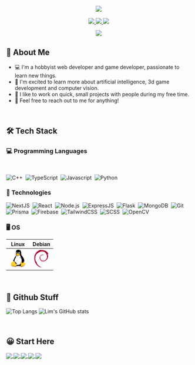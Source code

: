 <p align="center">
	<img src="Hello There!.png">
</p>

<p align="center">
	<a href="https://discord.com/users/974579792248700938/">
		<img src="https://img.shields.io/badge/Discord-7289d9?style=for-the-badge&logo=discord&logoColor=white" />
	</a>
	<a href="mailto:limweijen96@gmail.com">
		<img src="https://img.shields.io/badge/Gmail-D14836?style=for-the-badge&logo=gmail&logoColor=white" />
	</a>
  <a href="https://www.instagram.com/limweijen96/">
		<img src="https://img.shields.io/badge/Instagram-8a3ab9?style=for-the-badge&logo=instagram&logoColor=white" />
	</a>
</p>

<p align="center">
	<img src="https://komarev.com/ghpvc/?username=limweijen&color=blueviolet&style=flat-square&label=Profile+Views" />
</p>

<h2>👋&nbsp;About Me</h2>

- 💻&nbsp;I'm a hobbyist web developer and game developer, passionate to learn new things.
- 🌱&nbsp;I'm excited to learn more about artificial intelligence, 3d game development and computer vision.
- 🧩&nbsp;I like to work on quick, small projects with people during my free time.
- 💬&nbsp;Feel free to reach out to me for anything!

<br>

<h2>🛠&nbsp;Tech Stack</h2>
<h3>💻&nbsp;Programming Languages</h3>
<br>

![C++](https://img.shields.io/badge/-C++-05122A?style=flat&logo=C%2B%2B&logoColor=00599C)&nbsp;
![TypeScript](https://img.shields.io/badge/-TypeScript-05122A?style=flat&logo=typescript)&nbsp;
![Javascript](https://img.shields.io/badge/-Javascript-05122A?style=flat&logo=javascript)&nbsp;
![Python](https://img.shields.io/badge/-Python-05122A?style=flat&logo=python)&nbsp;

<h3>🚀&nbsp;Technologies</h3>

![NextJS](https://img.shields.io/badge/-NextJS-05122A?style=flat&logo=next.js)&nbsp;
![React](https://img.shields.io/badge/-React-05122A?style=flat&logo=react)&nbsp;
![Node.js](https://img.shields.io/badge/-Node.js-05122A?style=flat&logo=node.js)&nbsp;
![ExpressJS](https://img.shields.io/badge/-ExpressJS-05122A?style=flat&logo=express)&nbsp;
![Flask](https://img.shields.io/badge/-Flask-05122A?style=flat&logo=flask)&nbsp;
![MongoDB](https://img.shields.io/badge/-MongoDB-05122A?style=flat&logo=mongodb)&nbsp;
![Git](https://img.shields.io/badge/-Git-05122A?style=flat&logo=git)&nbsp;
![Prisma](https://img.shields.io/badge/-Prisma-05122A?style=flat&logo=prisma)&nbsp;
![Firebase](https://img.shields.io/badge/-Firebase-05122A?style=flat&logo=firebase)&nbsp;
![TailwindCSS](https://img.shields.io/badge/-TailwindCSS-05122A?style=flat&logo=tailwindcss)&nbsp;
![SCSS](https://img.shields.io/badge/-SCSS-05122A?style=flat&logo=sass)&nbsp;
![OpenCV](https://img.shields.io/badge/-OpenCV-05122A?style=flat&logo=opencv)&nbsp;

### 🖥️&nbsp;OS
| Linux | Debian |
| ----- | ----- |
| <img src="https://github.com/devicons/devicon/blob/master/icons/linux/linux-original.svg" width="50" /> | <img src="https://github.com/devicons/devicon/blob/master/icons/debian/debian-original.svg" width="50" /> |

<br>

<h2>📕&nbsp;Github Stuff</h2>

![Top Langs](https://github-readme-stats.vercel.app/api/top-langs/?username=limweijen&theme=github_dark)
![Lim's GitHub stats](https://github-readme-stats.vercel.app/api?username=limweijen&count_private=true&show_icons=true&theme=github_dark)

<br>

<h2>😀&nbsp;Start Here</h2>
<a href="https://github.com/LimWeiJen/portfolio">
  <img align="center" src="https://github-readme-stats.vercel.app/api/pin/?username=limweijen&repo=portfolio&theme=github_dark" />
</a>
<a href="https://github.com/LimWeiJen/route-in">
  <img align="center" src="https://github-readme-stats.vercel.app/api/pin/?username=limweijen&repo=route-in&theme=github_dark" />
</a>
<a href="https://github.com/LimWeiJen/wallet-mate">
  <img align="center" src="https://github-readme-stats.vercel.app/api/pin/?username=limweijen&repo=wallet-mate&theme=github_dark" />
</a>
<a href="https://github.com/LimWeiJen/start-today">
  <img align="center" src="https://github-readme-stats.vercel.app/api/pin/?username=limweijen&repo=start-today&theme=github_dark" />
</a>
<a href="https://github.com/LimWeiJen/wordle-with-a-twist">
  <img align="center" src="https://github-readme-stats.vercel.app/api/pin/?username=limweijen&repo=wordle-with-a-twist&theme=github_dark" />
</a>
